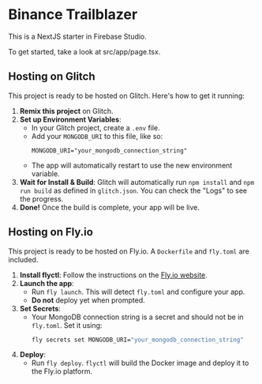 # Binance Trailblazer

This is a NextJS starter in Firebase Studio.

To get started, take a look at src/app/page.tsx.

## Hosting on Glitch

This project is ready to be hosted on Glitch. Here's how to get it running:

1.  **Remix this project** on Glitch.
2.  **Set up Environment Variables**:
    *   In your Glitch project, create a `.env` file.
    *   Add your `MONGODB_URI` to this file, like so:
        ```
        MONGODB_URI="your_mongodb_connection_string"
        ```
    *   The app will automatically restart to use the new environment variable.
3.  **Wait for Install & Build**: Glitch will automatically run `npm install` and `npm run build` as defined in `glitch.json`. You can check the "Logs" to see the progress.
4.  **Done!** Once the build is complete, your app will be live.

## Hosting on Fly.io

This project is ready to be hosted on Fly.io. A `Dockerfile` and `fly.toml` are included.

1.  **Install flyctl**: Follow the instructions on the [Fly.io website](https://fly.io/docs/hands-on/install-flyctl/).
2.  **Launch the app**:
    *   Run `fly launch`. This will detect `fly.toml` and configure your app.
    *   **Do not** deploy yet when prompted.
3.  **Set Secrets**:
    *   Your MongoDB connection string is a secret and should not be in `fly.toml`. Set it using:
        ```sh
        fly secrets set MONGODB_URI="your_mongodb_connection_string"
        ```
4.  **Deploy**:
    *   Run `fly deploy`. `flyctl` will build the Docker image and deploy it to the Fly.io platform.
